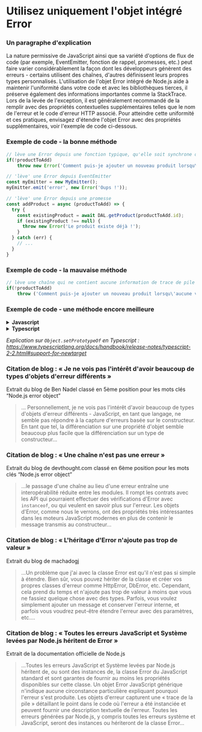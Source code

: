 # Utilisez uniquement l'objet intégré Error

### Un paragraphe d'explication

La nature permissive de JavaScript ainsi que sa variété d'options de flux de code (par exemple, EventEmitter, fonction de rappel, promesses, etc.) peut faire varier considérablement la façon dont les développeurs génèrent des erreurs - certains utilisent des chaînes, d'autres définissent leurs propres types personnalisés. L'utilisation de l'objet Error intégré de Node.js aide à maintenir l'uniformité dans votre code et avec les bibliothèques tierces, il préserve également des informations importantes comme la StackTrace. Lors de la levée de l'exception, il est généralement recommandé de la remplir avec des propriétés contextuelles supplémentaires telles que le nom de l'erreur et le code d'erreur HTTP associé. Pour atteindre cette uniformité et ces pratiques, envisagez d'étendre l'objet Error avec des propriétés supplémentaires, voir l'exemple de code ci-dessous.

### Exemple de code - la bonne méthode

```javascript
// lève une Error depuis une fonction typique, qu'elle soit synchrone ou asynchrone
if(!productToAdd)
    throw new Error('Comment puis-je ajouter un nouveau produit lorsqu\'aucune valeur n\'est fournie ?');

// 'lève' une Error depuis EventEmitter
const myEmitter = new MyEmitter();
myEmitter.emit('error', new Error('Oups !'));

// 'lève' une Error depuis une promesse
const addProduct = async (productToAdd) => {
  try {
    const existingProduct = await DAL.getProduct(productToAdd.id);
    if (existingProduct !== null) {
      throw new Error('Le produit existe déjà !');
    }
  } catch (err) {
    // ...
  }
}
```

### Exemple de code - la mauvaise méthode

```javascript
// lève une chaîne qui ne contient aucune information de trace de pile et autres propriétés de données importantes
if(!productToAdd)
    throw ('Comment puis-je ajouter un nouveau produit lorsqu\'aucune valeur n\'est fournie ?');
```

### Exemple de code - une méthode encore meilleure

<details>
<summary><strong>Javascript</strong></summary>

```javascript
// objet d'erreur centralisé qui dérive de Error de Node
function AppError(name, httpCode, description, isOperational) {
    Error.call(this);
    Error.captureStackTrace(this);
    this.name = name;
    //...d'autres propriétés attribuées ici
};

AppError.prototype = Object.create(Error.prototype);
AppError.prototype.constructor = AppError;

module.exports.AppError = AppError;

// le client levant une exception
if(user == null)
    throw new AppError(commonErrors.resourceNotFound, commonHTTPErrors.notFound, 'plus d\'explications', true)
```
</details>

<details>
<summary><strong>Typescript</strong></summary>

```typescript
// objet d'erreur centralisé qui dérive de Error de Node
export class AppError extends Error {
  public readonly name: string;
  public readonly httpCode: HttpCode;
  public readonly isOperational: boolean;

  constructor(name: string, httpCode: HttpCode, description: string, isOperational: boolean) {
    super(description);

    Object.setPrototypeOf(this, new.target.prototype); // restaure la chaîne du prototype

    this.name = name;
    this.httpCode = httpCode;
    this.isOperational = isOperational;

    Error.captureStackTrace(this);
  }
}

// le client levant une exception
if(user == null)
    throw new AppError(commonErrors.resourceNotFound, commonHTTPErrors.notFound, 'plus d\'explications', true)
```
</details>

*Explication sur `Object.setPrototypeOf` en Typescript : https://www.typescriptlang.org/docs/handbook/release-notes/typescript-2-2.html#support-for-newtarget*

### Citation de blog : « Je ne vois pas l'intérêt d'avoir beaucoup de types d'objets d'erreur différents »

Extrait du blog de Ben Nadel classé en 5ème position pour les mots clés “Node.js error object”

>… Personnellement, je ne vois pas l'intérêt d'avoir beaucoup de types d'objets d'erreur différents - JavaScript, en tant que langage, ne semble pas répondre à la capture d'erreurs basée sur le constructeur. En tant que tel, la différenciation sur une propriété d'objet semble beaucoup plus facile que la différenciation sur un type de constructeur…

### Citation de blog : « Une chaîne n'est pas une erreur »

Extrait du blog de devthought.com classé en 6ème position pour les mots clés “Node.js error object”

> …le passage d'une chaîne au lieu d'une erreur entraîne une interopérabilité réduite entre les modules. Il rompt les contrats avec les API qui pourraient effectuer des vérifications d'Error avec `instanceof`, ou qui veulent en savoir plus sur l'erreur. Les objets d'Error, comme nous le verrons, ont des propriétés très intéressantes dans les moteurs JavaScript modernes en plus de contenir le message transmis au constructeur…

### Citation de blog : « L'héritage d'Error n'ajoute pas trop de valeur »

Extrait du blog de machadogj

> …Un problème que j'ai avec la classe Error est qu'il n'est pas si simple à étendre. Bien sûr, vous pouvez hériter de la classe et créer vos propres classes d'erreur comme HttpError, DbError, etc. Cependant, cela prend du temps et n'ajoute pas trop de valeur à moins que vous ne fassiez quelque chose avec des types. Parfois, vous voulez simplement ajouter un message et conserver l'erreur interne, et parfois vous voudrez peut-être étendre l'erreur avec des paramètres, etc.…

### Citation de blog : « Toutes les erreurs JavaScript et Système levées par Node.js héritent de Error »

Extrait de la documentation officielle de Node.js

> …Toutes les erreurs JavaScript et Système levées par Node.js héritent de, ou sont des instances de, la classe Error du JavaScript standard et sont garantes de fournir au moins les propriétés disponibles sur cette classe. Un objet Error JavaScript générique n'indique aucune circonstance particulière expliquant pourquoi l'erreur s'est produite. Les objets d'erreur capturent une « trace de la pile » détaillant le point dans le code où l'erreur a été instanciée et peuvent fournir une description textuelle de l'erreur. Toutes les erreurs générées par Node.js, y compris toutes les erreurs système et JavaScript, seront des instances ou hériteront de la classe Error…
